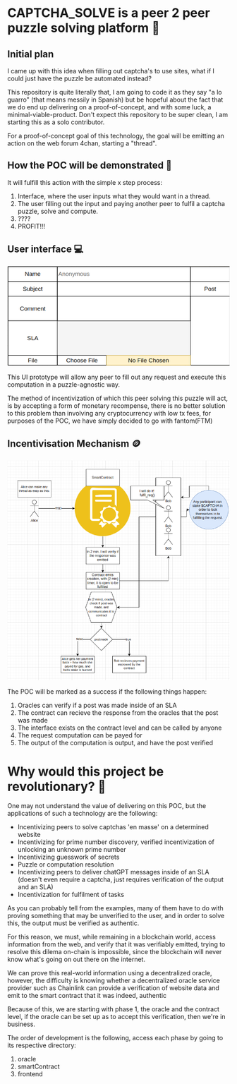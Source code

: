 <h1>
CAPTCHA_SOLVE is a peer 2 peer puzzle solving platform 🧩
</h1>

<h2>Initial plan</h2>

<p>I came up with this idea when filling out captcha's to use sites, what if I could just have the puzzle be automated instead?</p>

<p>
This repository is quite literally that, I am going to code it as they say "a lo guarro" (that means messily in Spanish) but be hopeful about the fact that we do end up delivering on a proof-of-concept, and with some luck, a minimal-viable-product. Don't expect this repository to be super clean, I am starting this as a solo contributor.
</p>

<p>For a proof-of-concept goal of this technology, the goal will be emitting an action on the web forum 4chan, starting a "thread".
</p>

<h2>How the POC will be demonstrated 🤷</h2>
It will fulfill this action with the simple x step process:

<div>
<ol>
  <li>Interface, where the user inputs what they would want in a thread.
</li>
  <li>The user filling out the input and paying another peer to fulfil a captcha puzzle, solve and compute.
</li>
  <li>????
</li>
  <li>PROFIT!!!
</li>
</ol>
</div>

<h2>User interface 💻️</h2>

<img alt="image of the MVP of the visual interface" src="./diagrams/MVP_visual_interface.png"></img>

<p>This UI prototype will allow any peer to fill out any request and execute this computation in a puzzle-agnostic way.</p>

<p>The method of incentivization of which this peer solving this puzzle will act, is by accepting a form of monetary recompense, there is no better solution to this problem than involving any cryptocurrency with low tx fees, for purposes of the POC, we have simply decided to go with fantom(FTM)</p>

<h2>Incentivisation Mechanism 🪙</h2>

<img alt="image of the incentivisation mechanism" src="./diagrams/MVP_Incentives_mechanism.png"></img>

<div>The POC will be marked as a success if the following things happen:
<ol>
  <li>Oracles can verify if a post was made inside of an SLA</li>
  <li>The contract can recieve the response from the oracles that the post was made</li>
  <li>The interface exists on the contract level and can be called by anyone</li>
  <li>The request computation can be payed for</li>
  <li>The output of the computation is output, and have the post verified</li>
</ol>
</div>

<h1>Why would this project be revolutionary? 🐉</h1>

<div>One may not understand the value of delivering on this POC, but the applications of such a technology are the following:
<ul>
  <li>Incentivizing peers to solve captchas 'en masse' on a determined website</li>
  <li>Incentivizing for prime number discovery, verified incentivization of unlocking an unknown prime number</li>
  <li>Incentivizing guesswork of secrets</li>
  <li>Puzzle or computation resolution</li>
    <li>Incentivizing peers to deliver chatGPT messages inside of an SLA (doesn't even require a captcha, just requires verification of the output and an SLA)</li>
  <li>Incentivization for fulfilment of tasks</li>
</ul>
</div>

<p>As you can probably tell from the examples, many of them have to do with proving something that may be unverified to the user, and in order to solve this, the output must be verified as authentic.</p>

<p>For this reason, we must, while remaining in a blockchain world, access information from the web, and verify that it was verifiably emitted, trying to resolve this dilema on-chain is impossible, since the blockchain will never know what's going on out there on the internet.</p>

<p>We can prove this real-world information using a decentralized oracle, however, the difficulty is knowing whether a decentralized oracle service provider such as Chainlink can provide a verification of website data and emit to the smart contract that it was indeed, authentic</p>

<p>Because of this, we are starting with phase 1, the oracle and the contract level, if the oracle can be set up as to accept this verification, then we're in business.</p>

<p>The order of development is the following, access each phase by going to its respective directory:
  <ol>
  <li>oracle</li>
  <li>smartContract</li>
  <li>frontend</li>
  </ol>
</p>
